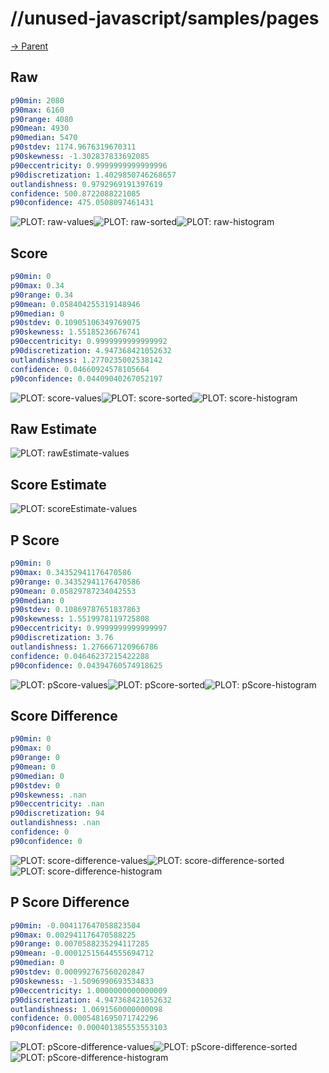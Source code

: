 
# //unused-javascript/samples/pages

[→ Parent](../..)


## Raw


```yaml
p90min: 2080
p90max: 6160
p90range: 4080
p90mean: 4930
p90median: 5470
p90stdev: 1174.9676319670311
p90skewness: -1.302837833692085
p90eccentricity: 0.9999999999999996
p90discretization: 1.4029850746268657
outlandishness: 0.9792969191397619
confidence: 500.8722088221085
p90confidence: 475.0508097461431

```

![PLOT: raw-values](./raw/values.svg)![PLOT: raw-sorted](./raw/sorted.svg)![PLOT: raw-histogram](./raw/histogram.svg)
## Score


```yaml
p90min: 0
p90max: 0.34
p90range: 0.34
p90mean: 0.058404255319148946
p90median: 0
p90stdev: 0.10905106349769075
p90skewness: 1.55185236676741
p90eccentricity: 0.9999999999999992
p90discretization: 4.947368421052632
outlandishness: 1.2770235002538142
confidence: 0.04660924578105664
p90confidence: 0.04409040267052197

```

![PLOT: score-values](./score/values.svg)![PLOT: score-sorted](./score/sorted.svg)![PLOT: score-histogram](./score/histogram.svg)
## Raw Estimate

![PLOT: rawEstimate-values](./rawEstimate/values.svg)
## Score Estimate

![PLOT: scoreEstimate-values](./scoreEstimate/values.svg)
## P Score


```yaml
p90min: 0
p90max: 0.34352941176470586
p90range: 0.34352941176470586
p90mean: 0.05829787234042553
p90median: 0
p90stdev: 0.10869787651837863
p90skewness: 1.5519978119725808
p90eccentricity: 0.9999999999999997
p90discretization: 3.76
outlandishness: 1.276667120966786
confidence: 0.04646237215422288
p90confidence: 0.04394760574918625

```

![PLOT: pScore-values](./pScore/values.svg)![PLOT: pScore-sorted](./pScore/sorted.svg)![PLOT: pScore-histogram](./pScore/histogram.svg)
## Score Difference


```yaml
p90min: 0
p90max: 0
p90range: 0
p90mean: 0
p90median: 0
p90stdev: 0
p90skewness: .nan
p90eccentricity: .nan
p90discretization: 94
outlandishness: .nan
confidence: 0
p90confidence: 0

```

![PLOT: score-difference-values](./score-difference/values.svg)![PLOT: score-difference-sorted](./score-difference/sorted.svg)![PLOT: score-difference-histogram](./score-difference/histogram.svg)
## P Score Difference


```yaml
p90min: -0.004117647058823504
p90max: 0.002941176470588225
p90range: 0.0070588235294117285
p90mean: -0.00012515644555694712
p90median: 0
p90stdev: 0.000992767560202847
p90skewness: -1.5096990693534833
p90eccentricity: 1.0000000000000009
p90discretization: 4.947368421052632
outlandishness: 1.0691560000000098
confidence: 0.0005481695071742296
p90confidence: 0.000401385553553103

```

![PLOT: pScore-difference-values](./pScore-difference/values.svg)![PLOT: pScore-difference-sorted](./pScore-difference/sorted.svg)![PLOT: pScore-difference-histogram](./pScore-difference/histogram.svg)